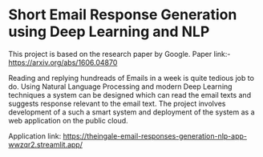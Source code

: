 # Short Email Response Generation using Deep Learning and NLP

This project is based on the research paper by Google. Paper link:- https://arxiv.org/abs/1606.04870 

Reading and replying hundreads of Emails in a week is quite tedious job to do. Using Natural Language Processing
and modern Deep Learning techniques a system can be designed which can read the email texts and suggests response
relevant to the email text. The project involves development of a such a smart system and deployment of the system as
a web application on the public cloud.

Application link: https://theingale-email-responses-generation-nlp-app-wwzqr2.streamlit.app/ 
